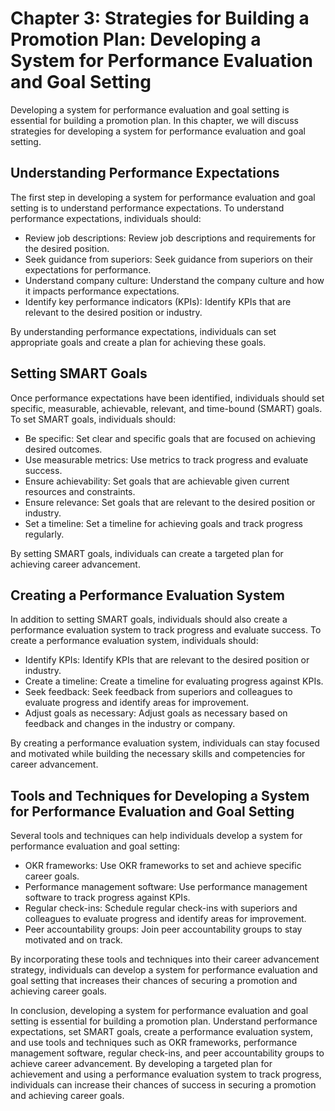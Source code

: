 Chapter 3: Strategies for Building a Promotion Plan: Developing a System for Performance Evaluation and Goal Setting
====================================================================================================================

Developing a system for performance evaluation and goal setting is essential for building a promotion plan. In this chapter, we will discuss strategies for developing a system for performance evaluation and goal setting.

Understanding Performance Expectations
--------------------------------------

The first step in developing a system for performance evaluation and goal setting is to understand performance expectations. To understand performance expectations, individuals should:

* Review job descriptions: Review job descriptions and requirements for the desired position.
* Seek guidance from superiors: Seek guidance from superiors on their expectations for performance.
* Understand company culture: Understand the company culture and how it impacts performance expectations.
* Identify key performance indicators (KPIs): Identify KPIs that are relevant to the desired position or industry.

By understanding performance expectations, individuals can set appropriate goals and create a plan for achieving these goals.

Setting SMART Goals
-------------------

Once performance expectations have been identified, individuals should set specific, measurable, achievable, relevant, and time-bound (SMART) goals. To set SMART goals, individuals should:

* Be specific: Set clear and specific goals that are focused on achieving desired outcomes.
* Use measurable metrics: Use metrics to track progress and evaluate success.
* Ensure achievability: Set goals that are achievable given current resources and constraints.
* Ensure relevance: Set goals that are relevant to the desired position or industry.
* Set a timeline: Set a timeline for achieving goals and track progress regularly.

By setting SMART goals, individuals can create a targeted plan for achieving career advancement.

Creating a Performance Evaluation System
----------------------------------------

In addition to setting SMART goals, individuals should also create a performance evaluation system to track progress and evaluate success. To create a performance evaluation system, individuals should:

* Identify KPIs: Identify KPIs that are relevant to the desired position or industry.
* Create a timeline: Create a timeline for evaluating progress against KPIs.
* Seek feedback: Seek feedback from superiors and colleagues to evaluate progress and identify areas for improvement.
* Adjust goals as necessary: Adjust goals as necessary based on feedback and changes in the industry or company.

By creating a performance evaluation system, individuals can stay focused and motivated while building the necessary skills and competencies for career advancement.

Tools and Techniques for Developing a System for Performance Evaluation and Goal Setting
----------------------------------------------------------------------------------------

Several tools and techniques can help individuals develop a system for performance evaluation and goal setting:

* OKR frameworks: Use OKR frameworks to set and achieve specific career goals.
* Performance management software: Use performance management software to track progress against KPIs.
* Regular check-ins: Schedule regular check-ins with superiors and colleagues to evaluate progress and identify areas for improvement.
* Peer accountability groups: Join peer accountability groups to stay motivated and on track.

By incorporating these tools and techniques into their career advancement strategy, individuals can develop a system for performance evaluation and goal setting that increases their chances of securing a promotion and achieving career goals.

In conclusion, developing a system for performance evaluation and goal setting is essential for building a promotion plan. Understand performance expectations, set SMART goals, create a performance evaluation system, and use tools and techniques such as OKR frameworks, performance management software, regular check-ins, and peer accountability groups to achieve career advancement. By developing a targeted plan for achievement and using a performance evaluation system to track progress, individuals can increase their chances of success in securing a promotion and achieving career goals.
